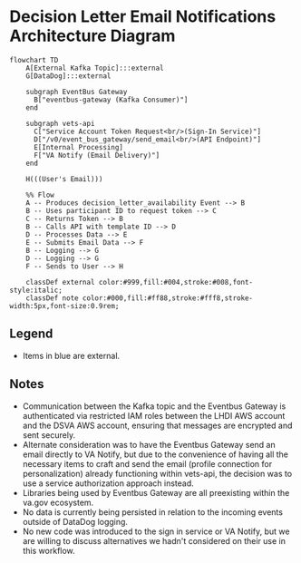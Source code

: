 # Decision Letter Email Notifications Architecture Diagram

```mermaid
flowchart TD
    A[External Kafka Topic]:::external
    G[DataDog]:::external

    subgraph EventBus Gateway
      B["eventbus-gateway (Kafka Consumer)"]
    end

    subgraph vets-api
      C["Service Account Token Request<br/>(Sign-In Service)"]
      D["/v0/event_bus_gateway/send_email<br/>(API Endpoint)"]
      E[Internal Processing]
      F["VA Notify (Email Delivery)"]
    end

    H(((User's Email)))

    %% Flow
    A -- Produces decision_letter_availability Event --> B
    B -- Uses participant ID to request token --> C
    C -- Returns Token --> B
    B -- Calls API with template ID --> D
    D -- Processes Data --> E
    E -- Submits Email Data --> F
    B -- Logging --> G
    D -- Logging --> G
    F -- Sends to User --> H

    classDef external color:#999,fill:#004,stroke:#008,font-style:italic;
    classDef note color:#000,fill:#ff88,stroke:#fff8,stroke-width:5px,font-size:0.9rem;
```

## Legend

- Items in blue are external.

## Notes
- Communication between the Kafka topic and the Eventbus Gateway is authenticated via restricted IAM roles between the LHDI AWS
  account and the DSVA AWS account, ensuring that messages are encrypted and sent securely.
- Alternate consideration was to have the Eventbus Gateway send an email directly to VA Notify, but due to the convenience of
  having all the necessary items to craft and send the email (profile connection for personalization) already functioning within
  vets-api, the decision was to use a service authorization approach instead.
- Libraries being used by Eventbus Gateway are all preexisting within the va.gov ecosystem.
- No data is currently being persisted in relation to the incoming events outside of DataDog logging.
- No new code was introduced to the sign in service or VA Notify, but we are willing to discuss alternatives we hadn't considered
  on their use in this workflow.
